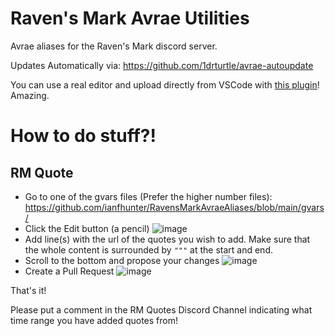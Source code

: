# Raven's Mark Avrae Utilities

Avrae aliases for the Raven's Mark discord server.

Updates Automatically via: https://github.com/1drturtle/avrae-autoupdate

You can use a real editor and upload directly from VSCode with [this plugin](https://marketplace.visualstudio.com/items?itemName=Croebh.avrae-utilities)! Amazing.

# How to do stuff?!

## RM Quote

* Go to one of the gvars files (Prefer the higher number files): https://github.com/ianfhunter/RavensMarkAvraeAliases/blob/main/gvars/
* Click the Edit button (a pencil) ![image](https://user-images.githubusercontent.com/1540737/172668426-eb34fc1f-ea34-44f9-9591-d61ebb390d6d.png)
* Add line(s) with the url of the quotes you wish to add. Make sure that the whole content is surrounded by `"""` at the start and end.
* Scroll to the bottom and propose your changes ![image](https://user-images.githubusercontent.com/1540737/172668708-53369147-63ab-49f7-a7f0-14ab617cb34d.png)
* Create a Pull Request ![image](https://user-images.githubusercontent.com/1540737/172668795-8e0fd90a-16cb-4b7f-a541-663cd2c4c1bd.png)

That's it!

Please put a comment in the RM Quotes Discord Channel indicating what time range you have added quotes from!
